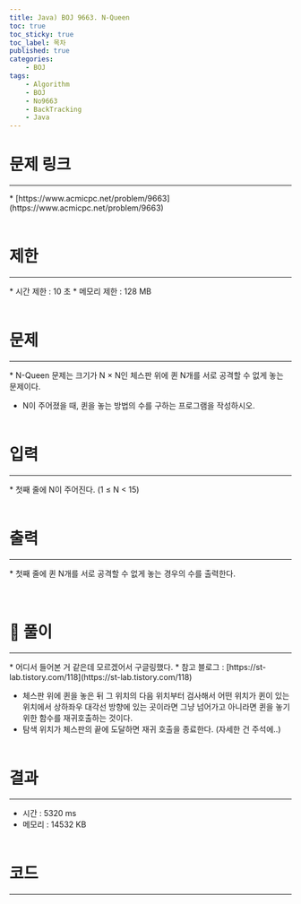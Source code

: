 ```yaml
---
title: Java) BOJ 9663. N-Queen
toc: true
toc_sticky: true
toc_label: 목차
published: true
categories:
    - BOJ
tags:
    - Algorithm
    - BOJ
    - No9663
    - BackTracking
    - Java
---
```


# 문제 링크
<hr>
* [https://www.acmicpc.net/problem/9663](https://www.acmicpc.net/problem/9663)<br><br>
 
# 제한
<hr>
* 시간 제한 : 10 초
* 메모리 제한 : 128 MB<br><br>

# 문제
<hr>
* N-Queen 문제는 크기가 N × N인 체스판 위에 퀸 N개를 서로 공격할 수 없게 놓는 문제이다.

* N이 주어졌을 때, 퀸을 놓는 방법의 수를 구하는 프로그램을 작성하시오.<br><br>

# 입력
<hr>
* 첫째 줄에 N이 주어진다. (1 ≤ N < 15) <br><br>

# 출력
<hr>
* 첫째 줄에 퀸 N개를 서로 공격할 수 없게 놓는 경우의 수를 출력한다.<br><br><br>

# 👀 풀이
<hr>
* 어디서 들어본 거 같은데 모르겠어서 구글링했다.
* 참고 블로그 : [https://st-lab.tistory.com/118](https://st-lab.tistory.com/118)<br>

* 체스판 위에 퀸을 놓은 뒤 그 위치의 다음 위치부터 검사해서 어떤 위치가 퀸이 있는 위치에서 상하좌우 대각선 방향에 있는 곳이라면 그냥 넘어가고 아니라면 퀸을 놓기 위한 함수를 재귀호출하는 것이다.
* 탐색 위치가 체스판의 끝에 도달하면 재귀 호출을 종료한다. (자세한 건 주석에..)<br><br>
 
# 결과 
<hr>

 * 시간 : 5320 ms
 * 메모리 : 14532 KB<br><br>
 
# 코드
<hr>

<script src="https://gist.github.com/miro7923/db381c63586f1f3e1d73c9dee48ccc2c.js"></script>
